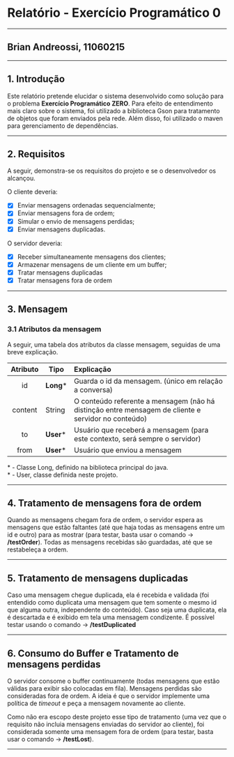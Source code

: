# Relatório - Exercício Programático 0

---

## Brian Andreossi, 11060215

---

## 1. Introdução
Este relatório pretende elucidar o sistema desenvolvido como solução para o problema **Exercício Programático ZERO**. Para efeito de entendimento mais claro sobre o sistema, foi utilizado a biblioteca Gson para tratamento de objetos que foram enviados pela rede. Além disso, foi utilizado o maven para gerenciamento de dependências.

---
## 2. Requisitos
A seguir, demonstra-se os requisitos do projeto e se o desenvolvedor os alcançou.

O cliente deveria:
- [x] Enviar mensagens ordenadas sequencialmente;
- [x] Enviar mensagens fora de ordem;
- [x] Simular o envio de mensagens perdidas;
- [x] Enviar mensagens duplicadas.

O servidor deveria:
- [x] Receber simultaneamente mensagens dos clientes;
- [x] Armazenar mensagens de um cliente em um buffer;
- [x] Tratar mensagens duplicadas
- [x] Tratar mensagens fora de ordem

---
## 3. Mensagem
### 3.1 Atributos da mensagem
A seguir, uma tabela dos atributos da classe mensagem, seguidas de uma breve explicação.

|  Atributo  | Tipo   |  Explicação |
|:----------:|--------|:------------|
| id         | **Long**\*  | Guarda o id da mensagem. (único em relação a conversa) |
| content    | String | O conteúdo referente a mensagem (não há distinção entre mensagem de cliente e servidor no conteúdo)|
| to         | **User**\* |  Usuário que receberá a mensagem (para este contexto, será sempre o servidor) |
| from       | **User**\* |  Usuário que enviou a mensagem |

\* - Classe Long, definido na biblioteca principal do java.  
\* - User, classe definida neste projeto.

---
## 4. Tratamento de mensagens fora de ordem
Quando as mensagens chegam fora de ordem, o servidor espera as mensagens que estão faltantes (até que haja todas as mensagens entre um id e outro) para as mostrar (para testar, basta usar o comando &rarr; **/testOrder**). Todas as mensagens recebidas são guardadas, até que se restabeleça a ordem.

---
## 5. Tratamento de mensagens duplicadas
Caso uma mensagem chegue duplicada, ela é recebida e validada (foi entendido como duplicata uma mensagem que tem somente o mesmo id que alguma outra, independente do conteúdo). Caso seja uma duplicata, ela é descartada e é exibido em tela uma mensagem condizente. É possível testar usando o comando &rarr; **/testDuplicated**

---
## 6. Consumo do Buffer e Tratamento de mensagens perdidas
O servidor consome o buffer continuamente (todas mensagens que estão válidas para exibir são colocadas em fila). Mensagens perdidas são consideradas fora de ordem. A ideia é que o servidor implemente uma política de _timeout_ e peça a mensagem novamente ao cliente.

Como não era escopo deste projeto esse tipo de tratamento (uma vez que o requisito não incluia mensagens enviadas do servidor ao cliente), foi considerada somente uma mensagem fora de ordem (para testar, basta usar o comando &rarr; **/testLost**).

---
